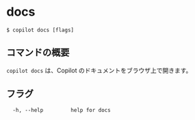 # docs
```console
$ copilot docs [flags]
```

## コマンドの概要

`copilot docs` は、Copilot のドキュメントをブラウザ上で開きます。

## フラグ 

```
  -h, --help         help for docs
```
